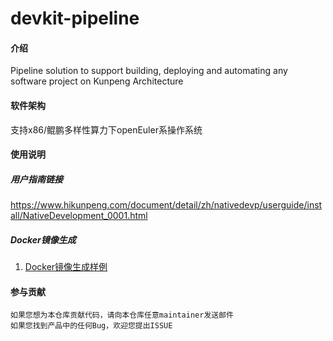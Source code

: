 # devkit-pipeline

#### 介绍
Pipeline solution to support building, deploying and automating any software project on Kunpeng Architecture

#### 软件架构
支持x86/鲲鹏多样性算力下openEuler系操作系统

#### 使用说明
##### 用户指南链接
https://www.hikunpeng.com/document/detail/zh/nativedevp/userguide/install/NativeDevelopment_0001.html
##### Docker镜像生成
1. [Docker镜像生成样例](./document/DockerFile配置/Docker镜像生成手册.md)

#### 参与贡献
    如果您想为本仓库贡献代码，请向本仓库任意maintainer发送邮件
    如果您找到产品中的任何Bug，欢迎您提出ISSUE

